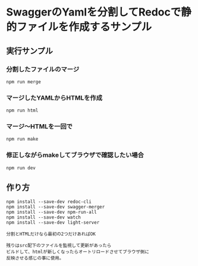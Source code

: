 # SwaggerのYamlを分割してRedocで静的ファイルを作成するサンプル

## 実行サンプル

### 分割したファイルのマージ

```
npm run merge
```

### マージしたYAMLからHTMLを作成

```
npm run html
```

### マージ〜HTMLを一回で

```
npm run make
```

### 修正しながらmakeしてブラウザで確認したい場合

```
npm run dev
```

## 作り方

```
npm install --save-dev redoc-cli
npm install --save-dev swagger-merger
npm install --save-dev npm-run-all
npm install --save-dev watch
npm install --save-dev light-server

分割とHTMLだけなら最初の2つだけあればOK

残りはsrc配下のファイルを監視して更新があったら
ビルドして、htmlが新しくなったらオートリロードさせてブラウザ側に
反映させる感じの事に使用。
```

